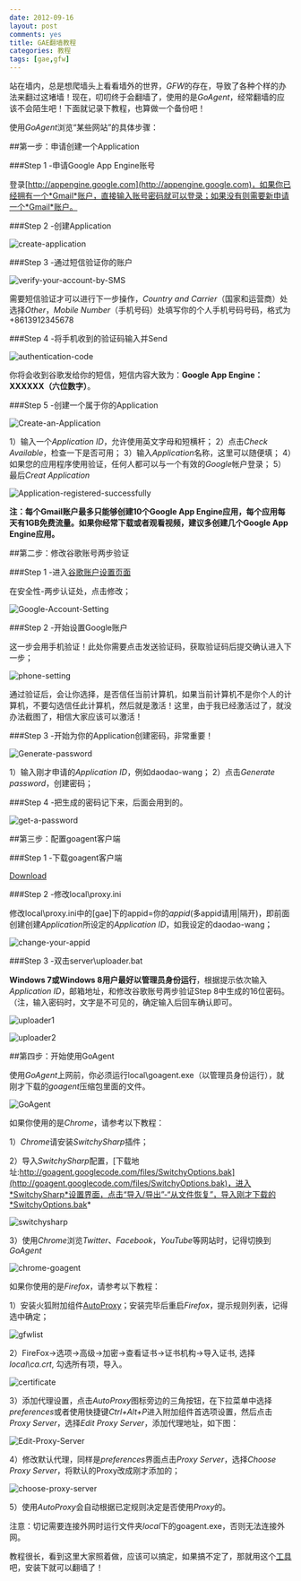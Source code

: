 ```yaml
---
date: 2012-09-16
layout: post
comments: yes
title: GAE翻墙教程
categories: 教程
tags: [gae,gfw]
---
```


站在墙内，总是想爬墙头上看看墙外的世界，*GFW*的存在，导致了各种个样的办法来翻过这堵墙！现在，叨叨终于会翻墙了，使用的是*GoAgent*，经常翻墙的应该不会陌生吧！下面就记录下教程，也算做一个备份吧！

使用*GoAgent*浏览“某些网站”的具体步骤：

##第一步：申请创建一个Application

###Step 1 -申请Google App Engine账号

登录[http://appengine.google.com](http://appengine.google.com)，如果你已经拥有一个*Gmail*账户，直接输入账号密码就可以登录；如果没有则需要新申请一个*Gmail*账户。

###Step 2 -创建Application

![create-application](/uploads/2012/09/create-application.jpg)

###Step 3 -通过短信验证你的账户

![verify-your-account-by-SMS](/uploads/2012/09/verify-your-account-by-SMS.jpg)

需要短信验证才可以进行下一步操作，*Country and Carrier*（国家和运营商）处选择*Other*，*Mobile Number*（手机号码）处填写你的个人手机号码号码，格式为+8613912345678

###Step 4 -将手机收到的验证码输入并Send

![authentication-code](/uploads/2012/09/authentication-code.jpg)

你将会收到谷歌发给你的短信，短信内容大致为：**Google App Engine：XXXXXX（六位数字）**。

###Step 5 -创建一个属于你的Application

![Create-an-Application](/uploads/2012/09/Create-an-Application.jpg)

1）输入一个*Application ID*，允许使用英文字母和短横杆；
2）点击*Check Available*，检查一下是否可用；
3）输入*Application*名称，这里可以随便填；
4）如果您的应用程序使用验证，任何人都可以与一个有效的*Google*帐户登录；
5）最后*Creat Application*

![Application-registered-successfully](/uploads/2012/09/Application-registered-successfully.jpg)

**注：每个Gmail账户最多只能够创建10个Google App Engine应用，每个应用每天有1GB免费流量。如果你经常下载或者观看视频，建议多创建几个Google App Engine应用。**

##第二步：修改谷歌账号两步验证

###Step 1 -进入[谷歌账户设置页面](https://www.google.com/settings)

在安全性-两步认证处，点击修改；

![Google-Account-Setting](/uploads/2012/09/Google-Account-Setting.jpg)

###Step 2 -开始设置Google账户

这一步会用手机验证！此处你需要点击发送验证码，获取验证码后提交确认进入下一步；

![phone-setting](/uploads/2012/09/phone-setting.jpg)

通过验证后，会让你选择，是否信任当前计算机，如果当前计算机不是你个人的计算机，不要勾选信任此计算机，然后就是激活！这里，由于我已经激活过了，就没办法截图了，相信大家应该可以激活！

###Step 3 -开始为你的Application创建密码，非常重要！

![Generate-password](/uploads/2012/09/Generate-password.jpg)

1）输入刚才申请的*Application ID*，例如daodao-wang；
2）点击*Generate password*，创建密码；

###Step 4 -把生成的密码记下来，后面会用到的。

![get-a-password](/uploads/2012/09/get-a-password.jpg)

##第三步：配置goagent客户端

###Step 1 -下载goagent客户端

[Download](http://code.google.com/p/goagent/)

###Step 2 -修改local\proxy.ini

修改local\proxy.ini中的[gae]下的appid=你的*appid*(多appid请用|隔开)，即前面创建创建*Application*所设定的*Application ID*，如我设定的daodao-wang；

![change-your-appid](/uploads/2012/09/change-your-appid.jpg)

###Step 3 -双击server\uploader.bat

**Windows 7或Windows 8用户最好以管理员身份运行**，根据提示依次输入*Application ID*，邮箱地址，和修改谷歌账号两步验证Step 8中生成的16位密码。（注，输入密码时，文字是不可见的，确定输入后回车确认即可。

![uploader1](/uploads/2012/09/uploader1.jpg)

![uploader2](/uploads/2012/09/uploader2.jpg)

##第四步：开始使用GoAgent

使用*GoAgent*上网前，你必须运行local\goagent.exe（以管理员身份运行），就刚才下载的*goagent*压缩包里面的文件。

![GoAgent](/uploads/2012/09/GoAgent.jpg)

如果你使用的是*Chrome*，请参考以下教程：

1）*Chrome*请安装*SwitchySharp*插件；

2）导入*SwitchySharp*配置，[下载地址:http://goagent.googlecode.com/files/SwitchyOptions.bak](http://goagent.googlecode.com/files/SwitchyOptions.bak)，进入*SwitchySharp*设置界面，点击“导入/导出”-“从文件恢复”，导入刚才下载的*SwitchyOptions.bak*

![switchysharp](/uploads/2012/09/switchysharp.jpg)

3）使用*Chrome*浏览*Twitter*、*Facebook*，*YouTube*等网站时，记得切换到*GoAgent*

![chrome-goagent](/uploads/2012/09/chrome-goagent.jpg)

如果你使用的是*Firefox*，请参考以下教程：

1）安装火狐附加组件[AutoProxy](https://addons.mozilla.org/zh-cn/firefox/addon/autoproxy/)；安装完毕后重启*Firefox*，提示规则列表，记得选中确定；

![gfwlist](/uploads/2012/09/gfwlist.jpg)

2）FireFox->选项->高级->加密->查看证书->证书机构->导入证书, 选择*local\ca.crt*, 勾选所有项，导入。

![certificate](/uploads/2012/09/certificate.jpg)

3）添加代理设置，点击*AutoProxy*图标旁边的三角按钮，在下拉菜单中选择*preferences*或者使用快捷键*Ctrl+Alt+P*进入附加组件首选项设置，然后点击*Proxy Server*，选择*Edit Proxy Server*，添加代理地址，如下图：

![Edit-Proxy-Server](/uploads/2012/09/Edit-Proxy-Server.jpg)

4）修改默认代理，同样是*preferences*界面点击*Proxy Server*，选择*Choose Proxy Server*，将默认的Proxy改成刚才添加的；

![choose-proxy-server](/uploads/2012/09/choose-proxy-server.jpg)

5）使用*AutoProxy*会自动根据已定规则决定是否使用*Proxy*的。

注意：切记需要连接外网时运行文件夹*local*下的goagent.exe，否则无法连接外网。

教程很长，看到这里大家照着做，应该可以搞定，如果搞不定了，那就用这个[工具](https://code.google.com/p/icefox/)吧，安装下就可以翻墙了！